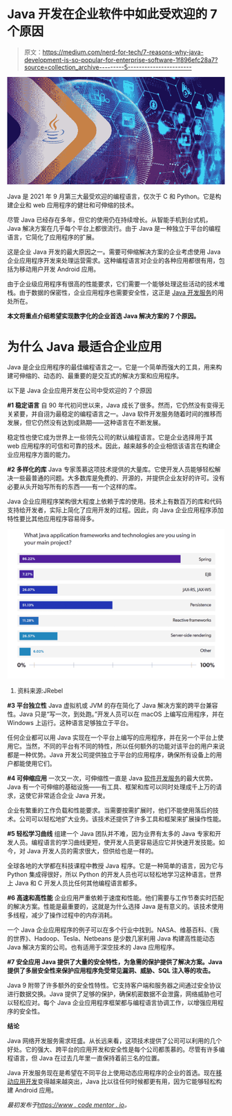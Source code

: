 # Java 开发在企业软件中如此受欢迎的 7 个原因

> 原文：<https://medium.com/nerd-for-tech/7-reasons-why-java-development-is-so-popular-for-enterprise-software-1f896efc28a7?source=collection_archive---------5----------------------->

![](img/0445487cda95f14c9b46785be04c443d.png)

Java 是 2021 年 9 月第三大最受欢迎的编程语言，仅次于 C 和 Python。它是构建企业和 web 应用程序的健壮和可伸缩的技术。

尽管 Java 已经存在多年，但它的使用仍在持续增长。从智能手机到台式机，Java 解决方案在几乎每个平台上都很流行。由于 Java 是一种独立于平台的编程语言，它简化了应用程序的扩展。

这是企业 Java 开发的最大原因之一。需要可伸缩解决方案的企业考虑使用 Java 企业应用程序开发来处理运营需求。这种编程语言对企业的各种应用都很有用，包括为移动用户开发 Android 应用。

由于企业级应用程序有很高的性能要求，它们需要一个能够处理这些活动的技术堆栈。由于数据的保密性，企业应用程序也需要安全性，这正是 [Java 开发服务](https://www.botreetechnologies.com/java-development-company)的用处所在。

**本文将重点介绍希望实现数字化的企业首选 Java 解决方案的 7 个原因。**

# **为什么 Java 最适合企业应用**

Java 是企业应用程序的最佳编程语言之一。它是一个简单而强大的工具，用来构建可伸缩的、动态的、最重要的是交互式的解决方案和应用程序。

以下是 Java 企业应用开发在公司中受欢迎的 7 个原因

**#1 稳定语言** 自 90 年代初问世以来，Java 成长了很多。然而，它仍然没有变得无关紧要，并自诩为最稳定的编程语言之一。Java 软件开发服务随着时间的推移而发展，但它仍然没有达到成熟期——这种语言在不断发展。

稳定性也使它成为世界上一些领先公司的默认编程语言。它是企业选择用于其 web 应用程序的可信和可靠的技术。因此，越来越多的企业相信该语言在构建企业应用程序方面的能力。

**#2 多样化的库** Java 专家羡慕这项技术提供的大量库。它使开发人员能够轻松解决一些最普通的问题。大多数库是免费的、开源的，并提供企业友好的许可。没有必要从头开始写所有的东西——有一个这样的库。

Java 企业应用程序架构很大程度上依赖于库的使用。技术上有数百万的库和代码支持给开发者，实际上简化了应用开发的过程。因此，向 Java 企业应用程序添加特性要比其他应用程序容易得多。

![](img/7241e2acccba2538d198b377162f8d45.png)

1.  资料来源:JRebel

**#3 平台独立性** Java 虚拟机或 JVM 的存在简化了 Java 解决方案的跨平台兼容性。Java 只是“写一次，到处跑。”开发人员可以在 macOS 上编写应用程序，并在 Windows 上运行。这种语言足够独立于平台。

任何企业都可以用 Java 实现在一个平台上编写的应用程序，并在另一个平台上使用它。当然，不同的平台有不同的特性，所以任何额外的功能对该平台的用户来说都是一种优势。Java 开发公司提供独立于平台的应用程序，确保所有设备上的用户都能使用它们。

**#4 可伸缩应用** 一次又一次，可伸缩性一直是 Java [软件开发服务](https://www.botreetechnologies.com/blog/customized-software-what-is-it-types-and-examples/)的最大优势。Java 有一个可伸缩的基础设施——有工具、框架和库可以同时处理成千上万的请求，这使它非常适合企业 Java 开发。

企业有繁重的工作负载和性能要求。当需要按需扩展时，他们不能使用落后的技术。公司可以轻松地扩大业务。该技术还提供了许多工具和框架来扩展操作性能。

**#5 轻松学习曲线** 组建一个 Java 团队并不难，因为业界有太多的 Java 专家和开发人员。编程语言的学习曲线更短，使开发人员更容易适应它并快速开发技能。如今，对 Java 开发人员的需求很大，但供给也是一样的。

全球各地的大学都在科技课程中教授 Java 程序。它是一种简单的语言，因为它与 Python 集成得很好，所以 Python 的开发人员也可以轻松地学习这种语言。世界上 Java 和 C 开发人员比任何其他编程语言都多。

**#6 高速和高性能** 企业应用严重依赖于速度和性能。他们需要与工作节奏实时匹配的解决方案。性能是最重要的，这就是为什么选择 Java 是有意义的。该技术使用多线程，减少了操作过程中的内存消耗。

一个 Java 企业应用程序的例子可以在多个行业中找到。NASA、维基百科、《我的世界》、Hadoop、Tesla、Netbeans 是少数几家利用 Java 构建高性能动态 Java 解决方案的公司。也有适用于深空技术的 Java 应用程序。

**#7 安全应用
Java 提供了大量的安全特性，为急需的保护提供了解决方案。Java 提供了多层安全性来保护应用程序免受常见漏洞、威胁、SQL 注入等的攻击。**

Java 9 附带了许多额外的安全性特性。它支持客户端和服务器之间通过安全协议进行数据交换。Java 提供了足够的保护，确保机密数据不会泄露，网络威胁也可以轻松应对。每个 Java 企业应用程序框架都与编程语言协调工作，以增强应用程序的安全性。

**结论**

Java 网络开发服务需求旺盛。从长远来看，这项技术提供了公司可以利用的几个好处。它的强大、跨平台的应用开发和安全性是每个公司都羡慕的。尽管有许多编程语言，但 Java 在过去几年里一直保持着前三名的位置。

Java 开发服务现在是希望在不同平台上使用动态应用程序的企业的首选。现在[移动应用开发](https://www.botreetechnologies.com/mobile-app-development)变得越来越突出，Java 比以往任何时候都更有用，因为它能够轻松构建 Android 应用。

*最初发布于*[*https://www . code mentor . io*](https://www.codementor.io/@parthbarot/7-reasons-why-java-development-is-so-popular-for-enterprise-software-1m8xcgbfxh)*。*
